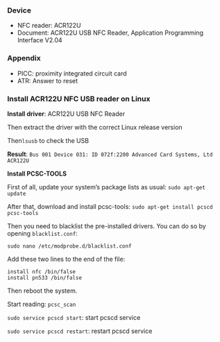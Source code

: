 ### Device

* NFC reader: ACR122U
* Document: ACR122U USB NFC Reader, Application Programming Interface V2.04

### Appendix

* PICC: proximity integrated circuit card
* ATR: Answer to reset

### Install ACR122U NFC USB reader on Linux 

**Install driver**: ACR122U USB NFC Reader

Then extract the driver with the correct Linux release version

Then``lsusb`` to check the USB

**Result**: ``Bus 001 Device 031: ID 072f:2200 Advanced Card Systems, Ltd ACR122U``

**Install PCSC-TOOLS**

First of all, update your system’s package lists as usual: ``sudo apt-get update``

After that, download and install pcsc-tools: ``sudo apt-get install pcscd pcsc-tools``

Then you need to blacklist the pre-installed drivers. You can do so by opening ``blacklist.conf``:

``sudo nano /etc/modprobe.d/blacklist.conf``

Add these two lines to the end of the file:

```
install nfc /bin/false
install pn533 /bin/false
```

Then reboot the system.

Start reading: ``pcsc_scan``

``sudo service pcscd start``: start pcscd service

``sudo service pcscd restart``: restart pcscd service